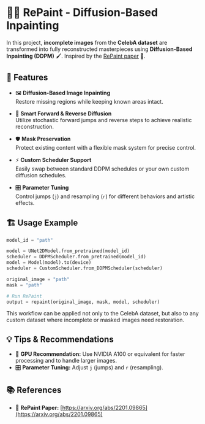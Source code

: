 # 🎨✨ RePaint - Diffusion-Based Inpainting

In this project, **incomplete images** from the **CelebA dataset** are transformed into fully reconstructed masterpieces using **Diffusion-Based Inpainting (DDPM)** 🖌️. Inspired by the [RePaint paper](https://arxiv.org/abs/2201.09865) 📰.

## 🚀 Features

- 🖼️ **Diffusion-Based Image Inpainting**  
  Restore missing regions while keeping known areas intact.  

- 🔄 **Smart Forward & Reverse Diffusion**  
  Utilize stochastic forward jumps and reverse steps to achieve realistic reconstruction.  

- 🛡️ **Mask Preservation**  
  Protect existing content with a flexible mask system for precise control.  

- ⚡ **Custom Scheduler Support**  
  Easily swap between standard DDPM schedules or your own custom diffusion schedules.  

- 🎛️ **Parameter Tuning**  
  Control jumps (`j`) and resampling (`r`) for different behaviors and artistic effects.

## 🏗️ Usage Example

```python
model_id = "path"

model = UNet2DModel.from_pretrained(model_id)
scheduler = DDPMScheduler.from_pretrained(model_id)
model = Model(model).to(device)
scheduler = CustomScheduler.from_DDPMScheduler(scheduler)

original_image = "path"
mask = "path"

# Run RePaint
output = repaint(original_image, mask, model, scheduler)
```
This workflow can be applied not only to the CelebA dataset, but also to any custom dataset where incomplete or masked images need restoration.

## 💡 Tips & Recommendations

- 🚀 **GPU Recommendation:** Use NVIDIA A100 or equivalent for faster processing and to handle larger images.  
- 🎛️ **Parameter Tuning:** Adjust `j` (jumps) and `r` (resampling).

## 📚 References

- 📰 **RePaint Paper:** [https://arxiv.org/abs/2201.09865](https://arxiv.org/abs/2201.09865)
